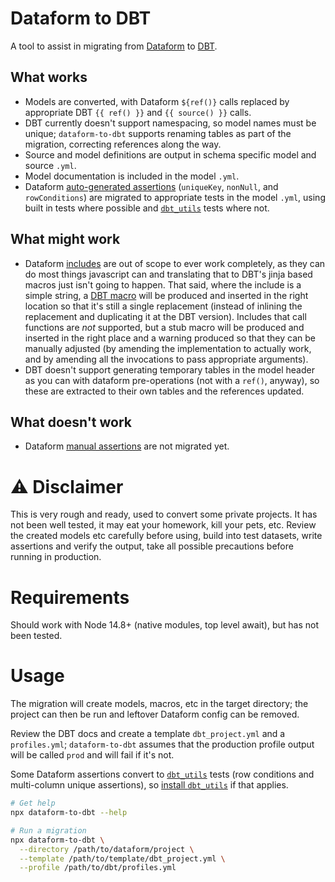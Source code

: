 # Dataform to DBT

A tool to assist in migrating from [Dataform](https://dataform.co/) to [DBT](https://www.getdbt.com/).

## What works

- Models are converted, with Dataform `${ref()}` calls replaced by appropriate DBT `{{ ref() }}` and `{{ source() }}` calls.
- DBT currently doesn't support namespacing, so model names must be unique; `dataform-to-dbt` supports renaming tables as part of the migration, correcting references along the way.
- Source and model definitions are output in schema specific model and source `.yml`.
- Model documentation is included in the model `.yml`.
- Dataform [auto-generated assertions](https://docs.dataform.co/guides/assertions#auto-generated-assertions) (`uniqueKey`, `nonNull`, and `rowConditions`) are migrated to appropriate tests in the model `.yml`, using built in tests where possible and [`dbt_utils`](https://github.com/dbt-labs/dbt-utils) tests where not.

## What might work

- Dataform [includes](https://docs.dataform.co/guides/javascript/includes) are out of scope to ever work completely, as they can do most things javascript can and translating that to DBT's jinja based macros just isn't going to happen. That said, where the include is a simple string, a [DBT macro](https://docs.getdbt.com/docs/build/jinja-macros) will be produced and inserted in the right location so that it's still a single replacement (instead of inlining the replacement and duplicating it at the DBT version). Includes that call functions are _not_ supported, but a stub macro will be produced and inserted in the right place and a warning produced so that they can be manually adjusted (by amending the implementation to actually work, and by amending all the invocations to pass appropriate arguments).
- DBT doesn't support generating temporary tables in the model header as you can with dataform pre-operations (not with a `ref()`, anyway), so these are extracted to their own tables and the references updated.

## What doesn't work

- Dataform [manual assertions](https://docs.dataform.co/guides/assertions#manual-assertions) are not migrated yet.

# :warning: Disclaimer

This is very rough and ready, used to convert some private projects. It has not been well tested, it may eat your homework, kill your pets, etc. Review the created models etc carefully before using, build into test datasets, write assertions and verify the output, take all possible precautions before running in production.

# Requirements

Should work with Node 14.8+ (native modules, top level await), but has not been tested.

# Usage

The migration will create models, macros, etc in the target directory; the project can then be run and leftover Dataform config can be removed.

Review the DBT docs and create a template `dbt_project.yml` and a `profiles.yml`; `dataform-to-dbt` assumes that the production profile output will be called `prod` and will fail if it's not.

Some Dataform assertions convert to [`dbt_utils`](https://github.com/dbt-labs/dbt-utils) tests (row conditions and multi-column unique assertions), so [install `dbt_utils`](https://hub.getdbt.com/dbt-labs/dbt_utils/latest/) if that applies.

```sh
# Get help
npx dataform-to-dbt --help

# Run a migration
npx dataform-to-dbt \
  --directory /path/to/dataform/project \
  --template /path/to/template/dbt_project.yml \
  --profile /path/to/dbt/profiles.yml
```
